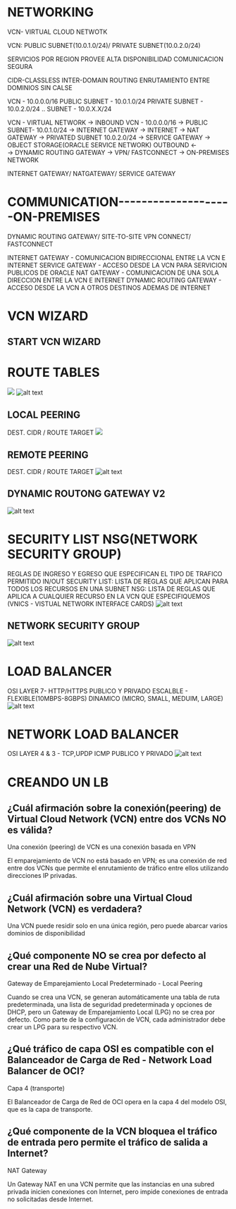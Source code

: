 # NETWORKING

VCN- VIRTUAL CLOUD NETWOTK

VCN: PUBLIC SUBNET(10.0.1.0/24)/ PRIVATE SUBNET(10.0.2.0/24)

SERVICIOS POR REGION
PROVEE ALTA DISPONIBILIDAD
COMUNICACION SEGURA

CIDR-CLASSLESS INTER-DOMAIN ROUTING ENRUTAMIENTO ENTRE DOMINIOS SIN CALSE

VCN - 10.0.0.0/16
PUBLIC SUBNET - 10.0.1.0/24
PRIVATE SUBNET - 10.0.2.0/24
.. SUBNET - 10.0.X.X/24

VCN - VIRTUAL NETWORK
                                                                            -> INBOUND
VCN - 10.0.0.0/16 -> PUBLIC SUBNET- 10.0.1.0/24 -> INTERNET GATEWAY -> INTERNET -> NAT GATEWAY -> PRIVATED SUBNET 10.0.2.0/24 -> SERVICE GATEWAY -> OBJECT STORAGE(ORACLE SERVICE NETWORK)
                                                                            OUTBOUND <-               
                                                                                                       -> DYNAMIC ROUTING GATEWAY -> VPN/ FASTCONNECT -> ON-PREMISES NETWORK

INTERNET GATEWAY/ NATGATEWAY/ SERVICE GATEWAY

# COMMUNICATION--------------------ON-PREMISES

DYNAMIC ROUTING GATEWAY/ SITE-TO-SITE VPN CONNECT/ FASTCONNECT

INTERNET GATEWAY - COMUNICACION BIDIRECCIONAL ENTRE LA VCN E INTERNET
SERVICE GATEWAY - ACCESO DESDE LA VCN PARA SERVICION PUBLICOS DE ORACLE
NAT GATEWAY - COMUNICACION DE UNA SOLA DIRECCION ENTRE LA VCN E INTERNET
DYNAMIC ROUTING GATEWAY - ACCESO DESDE LA VCN A OTROS DESTINOS ADEMAS DE INTERNET

# VCN WIZARD
## START VCN WIZARD

# ROUTE TABLES
![](image.png)
![alt text](image-1.png)

## LOCAL PEERING
DEST. CIDR / ROUTE TARGET
![](image-2.png)

## REMOTE PEERING
DEST. CIDR / ROUTE TARGET
![alt text](image-3.png)

## DYNAMIC ROUTONG GATEWAY V2
![alt text](image-4.png)

# SECURITY LIST NSG(NETWORK SECURITY GROUP)

REGLAS DE INGRESO Y EGRESO QUE ESPECIFICAN EL TIPO DE TRAFICO PERMITIDO IN/OUT
SECURITY LIST: LISTA DE REGLAS QUE APLICAN PARA TODOS LOS RECURSOS EN UNA SUBNET
NSG: LISTA DE REGLAS QUE APILICA A CUALQUIER RECURSO EN LA VCN QUE ESPECIFIQUEMOS (VNICS - VISTUAL NETWORK INTERFACE CARDS)
![alt text](image-5.png)

## NETWORK SECURITY GROUP

![alt text](image-6.png)

# LOAD BALANCER

OSI LAYER 7- HTTP/HTTPS
PUBLICO Y PRIVADO
ESCALBLE - FLEXIBLE(10MBPS-8GBPS)
DINAMICO (MICRO, SMALL, MEDUIM, LARGE)
![alt text](image-7.png)

# NETWORK LOAD BALANCER

OSI LAYER 4 & 3 - TCP,UPDP ICMP
PUBLICO Y PRIVADO
![alt text](image-8.png)

# CREANDO UN LB

## ¿Cuál afirmación sobre la conexión(peering) de Virtual Cloud Network (VCN) entre dos VCNs NO es válida?
Una conexión (peering) de VCN es una conexión basada en VPN

El emparejamiento de VCN no está basado en VPN; es una conexión de red entre dos VCNs que permite el enrutamiento de tráfico entre ellos utilizando direcciones IP privadas.

## ¿Cuál afirmación sobre una Virtual Cloud Network (VCN) es verdadera? 
Una VCN puede residir solo en una única región, pero puede abarcar varios dominios de disponibilidad

## ¿Qué componente NO se crea por defecto al crear una Red de Nube Virtual? 
Gateway de Emparejamiento Local Predeterminado - Local Peering

Cuando se crea una VCN, se generan automáticamente una tabla de ruta predeterminada, una lista de seguridad predeterminada y opciones de DHCP, pero un Gateway de Emparejamiento Local (LPG) no se crea por defecto. Como parte de la configuración de VCN, cada administrador debe crear un LPG para su respectivo VCN. 

## ¿Qué tráfico de capa OSI es compatible con el Balanceador de Carga de Red - Network Load Balancer de OCI? 
Capa 4 (transporte)

El Balanceador de Carga de Red de OCI opera en la capa 4 del modelo OSI, que es la capa de transporte. 

## ¿Qué componente de la VCN bloquea el tráfico de entrada pero permite el tráfico de salida a Internet? 
NAT Gateway

Un Gateway NAT en una VCN permite que las instancias en una subred privada inicien conexiones con Internet, pero impide conexiones de entrada no solicitadas desde Internet. 

